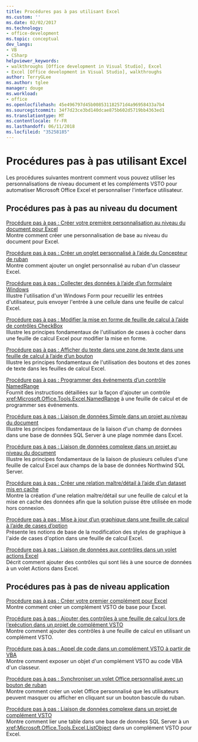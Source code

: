 ```yaml
---
title: Procédures pas à pas utilisant Excel
ms.custom: ''
ms.date: 02/02/2017
ms.technology:
- office-development
ms.topic: conceptual
dev_langs:
- VB
- CSharp
helpviewer_keywords:
- walkthroughs [Office development in Visual Studio], Excel
- Excel [Office development in Visual Studio], walkthroughs
author: TerryGLee
ms.author: tglee
manager: douge
ms.workload:
- office
ms.openlocfilehash: 45e496797d45b008531182571d4a96958433a7b4
ms.sourcegitcommit: 34f7d23ce3bd140dcae875b602d5719bb4363ed1
ms.translationtype: MT
ms.contentlocale: fr-FR
ms.lasthandoff: 06/11/2018
ms.locfileid: "35258185"
---
```

# <a name="walkthroughs-using-excel"></a>Procédures pas à pas utilisant Excel
  Les procédures suivantes montrent comment vous pouvez utiliser les personnalisations de niveau document et les compléments VSTO pour automatiser Microsoft Office Excel et personnaliser l'interface utilisateur.  
  
## <a name="document-level-walkthroughs"></a>Procédures pas à pas au niveau du document  
 [Procédure pas à pas : Créer votre première personnalisation au niveau du document pour Excel](../vsto/walkthrough-creating-your-first-document-level-customization-for-excel.md)  
 Montre comment créer une personnalisation de base au niveau du document pour Excel.  
  
 [Procédure pas à pas : Créer un onglet personnalisé à l’aide du Concepteur de ruban](../vsto/walkthrough-creating-a-custom-tab-by-using-the-ribbon-designer.md)  
 Montre comment ajouter un onglet personnalisé au ruban d'un classeur Excel.  
  
 [Procédure pas à pas : Collecter des données à l’aide d’un formulaire Windows](../vsto/walkthrough-collecting-data-using-a-windows-form.md)  
 Illustre l'utilisation d'un Windows Form pour recueillir les entrées d'utilisateur, puis envoyer l'entrée à une cellule dans une feuille de calcul Excel.  
  
 [Procédure pas à pas : Modifier la mise en forme de feuille de calcul à l’aide de contrôles CheckBox](../vsto/walkthrough-changing-worksheet-formatting-using-checkbox-controls.md)  
 Illustre les principes fondamentaux de l'utilisation de cases à cocher dans une feuille de calcul Excel pour modifier la mise en forme.  
  
 [Procédure pas à pas : Afficher du texte dans une zone de texte dans une feuille de calcul à l’aide d’un bouton](../vsto/walkthrough-displaying-text-in-a-text-box-in-a-worksheet-using-a-button.md)  
 Illustre les principes fondamentaux de l'utilisation des boutons et des zones de texte dans les feuilles de calcul Excel.  
  
 [Procédure pas à pas : Programmer des événements d’un contrôle NamedRange](../vsto/walkthrough-programming-against-events-of-a-namedrange-control.md)  
 Fournit des instructions détaillées sur la façon d'ajouter un contrôle <xref:Microsoft.Office.Tools.Excel.NamedRange> à une feuille de calcul et de programmer ses événements.  
  
 [Procédure pas à pas : Liaison de données Simple dans un projet au niveau du document](../vsto/walkthrough-simple-data-binding-in-a-document-level-project.md)  
 Illustre les principes fondamentaux de la liaison d'un champ de données dans une base de données SQL Server à une plage nommée dans Excel.  
  
 [Procédure pas à pas : Liaison de données complexe dans un projet au niveau du document](../vsto/walkthrough-complex-data-binding-in-a-document-level-project.md)  
 Illustre les principes fondamentaux de la liaison de plusieurs cellules d'une feuille de calcul Excel aux champs de la base de données Northwind SQL Server.  
  
 [Procédure pas à pas : Créer une relation maître/détail à l’aide d’un dataset mis en cache](../vsto/walkthrough-creating-a-master-detail-relation-using-a-cached-dataset.md)  
 Montre la création d'une relation maître/détail sur une feuille de calcul et la mise en cache des données afin que la solution puisse être utilisée en mode hors connexion.  
  
 [Procédure pas à pas : Mise à jour d’un graphique dans une feuille de calcul à l’aide de cases d’option](../vsto/walkthrough-updating-a-chart-in-a-worksheet-using-radio-buttons.md)  
 Présente les notions de base de la modification des styles de graphique à l'aide de cases d'option dans une feuille de calcul Excel.  
  
 [Procédure pas à pas : Liaison de données aux contrôles dans un volet actions Excel](../vsto/walkthrough-binding-data-to-controls-on-an-excel-actions-pane.md)  
 Décrit comment ajouter des contrôles qui sont liés à une source de données à un volet Actions dans Excel.  
  
## <a name="application-level-walkthroughs"></a>Procédures pas à pas de niveau application  
 [Procédure pas à pas : Créer votre premier complément pour Excel](../vsto/walkthrough-creating-your-first-vsto-add-in-for-excel.md)  
 Montre comment créer un complément VSTO de base pour Excel.  
  
 [Procédure pas à pas : Ajouter des contrôles à une feuille de calcul lors de l’exécution dans un projet de complément VSTO](../vsto/walkthrough-adding-controls-to-a-worksheet-at-run-time-in-vsto-add-in-project.md)  
 Montre comment ajouter des contrôles à une feuille de calcul en utilisant un complément VSTO.  
  
 [Procédure pas à pas : Appel de code dans un complément VSTO à partir de VBA](../vsto/walkthrough-calling-code-in-a-vsto-add-in-from-vba.md)  
 Montre comment exposer un objet d'un complément VSTO au code VBA d'un classeur.  
  
 [Procédure pas à pas : Synchroniser un volet Office personnalisé avec un bouton de ruban](../vsto/walkthrough-synchronizing-a-custom-task-pane-with-a-ribbon-button.md)  
 Montre comment créer un volet Office personnalisé que les utilisateurs peuvent masquer ou afficher en cliquant sur un bouton bascule du ruban.  
  
 [Procédure pas à pas : Liaison de données complexe dans un projet de complément VSTO](../vsto/walkthrough-complex-data-binding-in-vsto-add-in-project.md)  
 Montre comment lier une table dans une base de données SQL Server à un <xref:Microsoft.Office.Tools.Excel.ListObject> dans un complément VSTO pour Excel.  
  
  